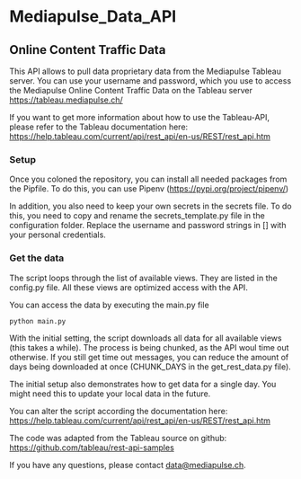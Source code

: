# Mediapulse_Data_API
## Online Content Traffic Data

This API allows to pull data proprietary data from the Mediapulse Tableau server. You can use your username and password, which you use to access the Mediapulse Online Content Traffic Data on the Tableau server https://tableau.mediapulse.ch/

If you want to get more information about how to use the Tableau-API, please refer to the Tableau documentation here:
https://help.tableau.com/current/api/rest_api/en-us/REST/rest_api.htm

### Setup
Once you coloned the repository, you can install all needed packages from the Pipfile.
To do this, you can use Pipenv (https://pypi.org/project/pipenv/)

In addition, you also need to keep your own secrets in the secrets file.
To do this, you need to copy and rename the secrets_template.py file in the configuration folder.
Replace the username and password strings in [] with your personal credentials. 

### Get the data
The script loops through the list of available views. They are listed in the config.py file. All these views are 
optimized access with the API.

You can access the data by executing the main.py file

```
python main.py
```
With the initial setting, the script downloads all data for all available views (this takes a while). 
The process is being chunked, as the API woul time out otherwise.
If you still get time out messages, you can reduce the amount of days being downloaded 
at once (CHUNK_DAYS in the get_rest_data.py file).

The initial setup also demonstrates how to get data for a single day. You might need this to update your local
data in the future.

You can alter the script according the documentation here: https://help.tableau.com/current/api/rest_api/en-us/REST/rest_api.htm

The code was adapted from the Tableau source on github: https://github.com/tableau/rest-api-samples


If you have any questions, please contact data@mediapulse.ch.